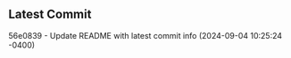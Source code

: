 
## Latest Commit
56e0839 - Update README with latest commit info (2024-09-04 10:25:24 -0400) <Yunxi-Zhou>
